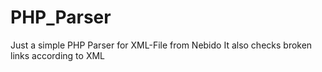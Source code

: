 # PHP_Parser

Just a simple PHP Parser for XML-File from Nebido
It also checks broken links according to XML

